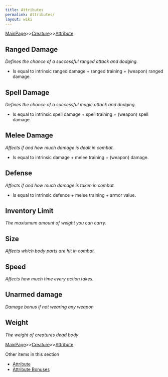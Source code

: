 ```yaml
---
title: Attributes
permalink: Attributes/
layout: wiki
---
```


[MainPage](/keeperrl_wiki/ "wikilink")>>[Creature](/keeperrl_wiki/Creature_Guide "wikilink")>>[Attribute](/keeperrl_wiki/Attribute "wikilink")

Ranged Damage
-------------

*Defines the chance of a successful ranged attack and dodging.*

-   Is equal to intrinsic ranged damage + ranged training + (weapon)
    ranged damage.

Spell Damage
------------

*Defines the chance of a successful magic attack and dodging.*

-   Is equal to intrinsic spell damage + spell training + (weapon) spell
    damage.

Melee Damage
------------

*Affects if and how much damage is dealt in combat.*

-   Is equal to intrinsic damage + melee training + (weapon) damage.

Defense
-------

*Affects if and how much damage is taken in combat.*

-   Is equal to intrinsic defence + melee training + armor value.

Inventory Limit
---------------

*The maxiumum amount of weight you can carry.*

Size
----

*Affects which body parts are hit in combat.*

Speed
-----

*Affects how much time every action takes.*

Unarmed damage
--------------

*Damage bonus if not wearing any weapon*

Weight
------

*The weight of creatures dead body*

[MainPage](/keeperrl_wiki/ "wikilink")>>[Creature](/keeperrl_wiki/Creature_Guide "wikilink")>>[Attribute](/keeperrl_wiki/Attribute "wikilink")

Other items in this section
-    [Attribute](/keeperrl_wiki/Attribute "wikilink")
-    [Attribute Bonuses](/keeperrl_wiki/Attribute_Bonuses "wikilink")
